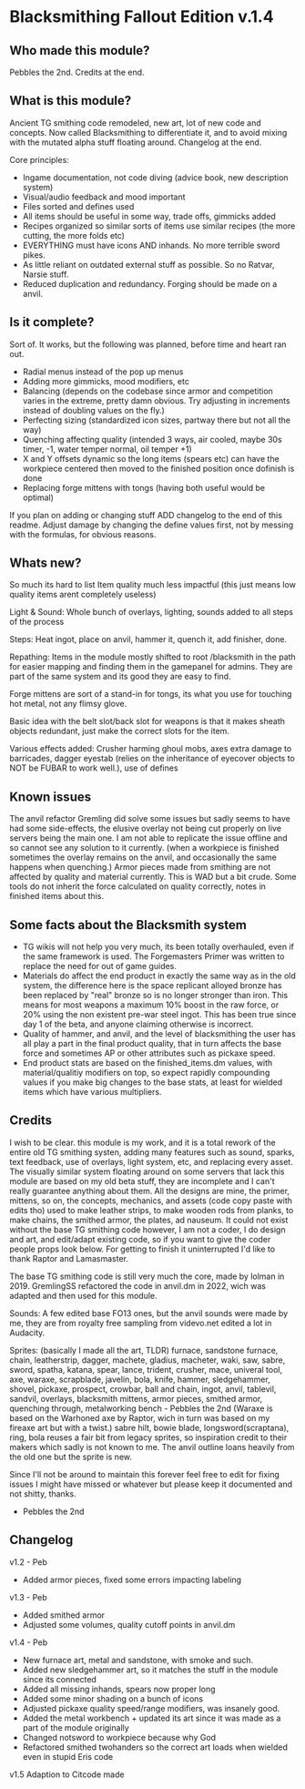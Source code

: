 # Blacksmithing Fallout Edition v.1.4
## Who made this module?
Pebbles the 2nd. Credits at the end.

## What is this module?
Ancient TG smithing code remodeled, new art, lot of new code and concepts. Now called Blacksmithing to differentiate it, and to avoid mixing with the mutated alpha stuff floating around. Changelog at the end.

Core principles:
- Ingame documentation, not code diving (advice book, new description system)
- Visual/audio feedback and mood important
- Files sorted and defines used
- All items should be useful in some way, trade offs, gimmicks added
- Recipes organized so similar sorts of items use similar recipes (the more cutting, the more folds etc)
- EVERYTHING must have icons AND inhands. No more terrible sword pikes.
- As little reliant on outdated external stuff as possible. So no Ratvar, Narsie stuff.
- Reduced duplication and redundancy. Forging should be made on a anvil.

## Is it complete?
Sort of. It works, but the following was planned, before time and heart ran out.

- Radial menus instead of the pop up menus
- Adding more gimmicks, mood modifiers, etc
- Balancing (depends on the codebase since armor and competition varies in the extreme, pretty damn obvious. Try adjusting in increments instead of doubling values on the fly.)
- Perfecting sizing (standardized icon sizes, partway there but not all the way)
- Quenching affecting quality (intended 3 ways, air cooled, maybe 30s timer, -1, water temper normal, oil temper +1)
- X and Y offsets dynamic so the long items (spears etc) can have the workpiece centered then moved to the finished position once dofinish is done
- Replacing forge mittens with tongs (having both useful would be optimal)

If you plan on adding or changing stuff ADD changelog to the end of this readme. Adjust damage by changing the define values first, not by messing with the formulas, for obvious reasons.

## Whats new?
So much its hard to list
Item quality much less impactful (this just means low quality items arent completely useless)

Light & Sound: Whole bunch of overlays, lighting, sounds added to all steps of the process

Steps: Heat ingot, place on anvil, hammer it, quench it, add finisher, done.

Repathing: Items in the module mostly shifted to root /blacksmith in the path for easier mapping and finding them in the gamepanel for admins. They are part of the same system and its good they are easy to find.

Forge mittens are sort of a stand-in for tongs, its what you use for touching hot metal, not any flimsy glove.

Basic idea with the belt slot/back slot for weapons is that it makes sheath objects redundant, just make the correct slots for the item.

Various effects added: Crusher harming ghoul mobs, axes extra damage to barricades, dagger eyestab (relies on the inheritance of eyecover objects to NOT be FUBAR to work well.), use of defines

## Known issues

The anvil refactor Gremling did solve some issues but sadly seems to have had some side-effects, the elusive overlay not being cut properly on live servers being the main one. I am not able to replicate the issue offline and so cannot see any solution to it currently.
(when a workpiece is finished sometimes the overlay remains on the anvil, and occasionally the same happens when quenching.)
Armor pieces made from smithing are not affected by quality and material currently. This is WAD but a bit crude.
Some tools do not inherit the force calculated on quality correctly, notes in finished items about this.

## Some facts about the Blacksmith system

* TG wikis will not help you very much, its been totally overhauled, even if the same framework is used. The Forgemasters Primer was written to replace the need for out of game guides.
* Materials do affect the end product in exactly the same way as in the old system, the difference here is the space replicant alloyed bronze has been replaced by "real" bronze so is no longer stronger than iron. This means for most weapons a maximum 10% boost in the raw force, or 20% using the non existent pre-war steel ingot. This has been true since day 1 of the beta, and anyone claiming otherwise is incorrect.
* Quality of hammer, and anvil, and the level of blacksmithing the user has all play a part in the final product quality, that in turn affects the base force and sometimes AP or other attributes such as pickaxe speed.
* End product stats are based on the finished_items.dm values, with material/qualitiy modifiers on top, so expect rapidly compounding values if you make big changes to the base stats, at least for wielded items which have various multipliers.


## Credits

I wish to be clear. this module is my work, and it is a total rework of the entire old TG smithing systen, adding many features such as sound, sparks, text feedback, use of overlays, light system, etc, and replacing every asset. The visually similar system floating around on some servers that lack this module are based on my old beta stuff, they are incomplete and I can't really guarantee anything about them. All the designs are mine, the primer, mittens, so on, the concepts, mechanics, and assets (code copy paste with edits tho) used to make leather strips, to make wooden rods from planks, to make chains, the smithed armor, the plates, ad nauseum. It could not exist without the base TG smithing code however, I am not a coder, I do design and art, and edit/adapt existing code, so if you want to give the coder people props look below. For getting to finish it uninterrupted I'd like to thank Raptor and Lamasmaster.

The base TG smithing code is still very much the core, made by lolman in 2019.
GremlingSS refactored the code in anvil.dm in 2022, wich was adapted and then used for this module.

Sounds: A few edited base FO13 ones, but the anvil sounds were made by me, they are from royalty free sampling from videvo.net edited a lot in Audacity.

Sprites: (basically I made all the art, TLDR) furnace, sandstone furnace, chain, leatherstrip, dagger, machete, gladius, macheter, waki, saw, sabre, sword, spatha, katana, spear, lance, trident, crusher, mace, univeral tool, axe, waraxe, scrapblade, javelin, bola, knife, hammer, sledgehammer, shovel, pickaxe, prospect, crowbar, ball and chain, ingot, anvil, tablevil, sandvil, overlays, blacksmith mittens, armor pieces, smithed armor, quenching through, metalworking bench - Pebbles the 2nd
(Waraxe is based on the Warhoned axe by Raptor, wich in turn was based on my fireaxe art but with a twist.)
sabre hilt, bowie blade, longsword(scraptana), ring, bola reuses a fair bit from legacy sprites, so inspiration credit to their makers which sadly is not known to me. The anvil outline loans heavily from the old one but the sprite is new.

Since I'll not be around to maintain this forever feel free to edit for fixing issues I might have missed or whatever but please keep it documented and not shitty, thanks.
- Pebbles the 2nd


## Changelog

v1.2 - Peb
- Added armor pieces, fixed some errors impacting labeling

v1.3 - Peb
- Added smithed armor
- Adjusted some volumes, quality cutoff points in anvil.dm

v1.4 - Peb
- New furnace art, metal and sandstone, with smoke and such.
- Added new sledgehammer art, so it matches the stuff in the module since its connected
- Added all missing inhands, spears now proper long
- Added some minor shading on a bunch of icons
- Adjusted pickaxe quality speed/range modifiers, was insanely good.
- Added the metal workbench + updated its art since it was made as a part of the module originally
- Changed notsword to workpiece because why God
- Refactored smithed twohanders so the correct art loads when wielded even in stupid Eris code

v1.5 Adaption to Citcode made
